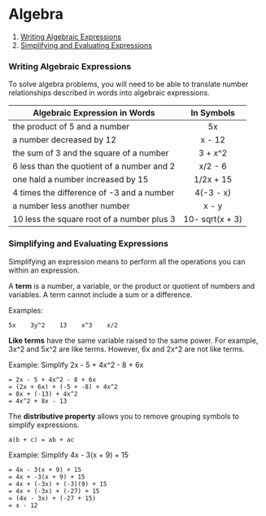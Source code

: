 # Algebra

1. [ Writing Algebraic Expressions ](#writing-algebraic-expressions)
2. [ Simplifying and Evaluating Expressions ](#simplifying-and-evaluating-expressions)


<a data="writing-algebraic-expressions"></a>

### **Writing Algebraic Expressions**

To solve algebra problems, you will need to be able to translate number relationships described in words into algebraic expressions.

| Algebraic Expression in Words              | In Symbols    | 
| ----------------------------------         |:-------------:| 
| the product of 5 and a number              | 5x            | 
| a number decreased by 12                   | x - 12        | 
| the sum of 3 and the square of a number    | 3 + x^2       | 
| 6 less than the quotient of a number and 2 | x/2 - 6       |
| one hald a number increased by 15          | 1/2x + 15     |
| 4 times the difference of -3 and a number  | 4(-3 - x)     |
| a number less another number               | x - y         |
| 10 less the square root of a number plus 3 | 10- sqrt(x + 3) |


<a data="simplifying-and-evaluating-expressions"></a>

### **Simplifying and Evaluating Expressions**

Simplifying an expression means to perform all the operations you can within an expression.

A __term__ is a number, a variable, or the product or quotient of numbers and variables. A term cannot include a sum or a difference.

Examples:

```
5x    3y^2    13    x^3    x/2
```

__Like terms__ have the same variable raised to the same power. For example, 3x^2 and 5x^2 are like terms. However, 6x and 2x^2 are not like terms.

Example: Simplify 2x - 5 + 4x^2 - 8 + 6x

```
= 2x - 5 + 4x^2 - 8 + 6x
= (2x + 6x) + (-5 + -8) + 4x^2
= 8x + (-13) + 4x^2
= 4x^2 + 8x - 13
```

The __distributive property__ allows you to remove grouping symbols to simplify expressions. 

```
a(b + c) = ab + ac
```

Example: Simplify 4x - 3(x + 9) + 15

```
= 4x - 3(x + 9) + 15
= 4x + -3(x + 9) + 15
= 4x + (-3x) + (-3)(9) + 15
= 4x + (-3x) + (-27) + 15
= (4x - 3x) + (-27 + 15)
= x - 12
```

